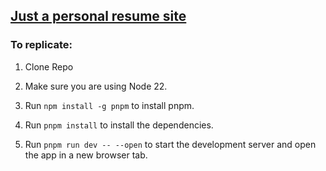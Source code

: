 ## [Just a personal resume site](https://ari-s-123.github.io/Personal-Site)

### To replicate:

1. Clone Repo

2. Make sure you are using Node 22.

3. Run `npm install -g pnpm` to install pnpm.

4. Run `pnpm install` to install the dependencies.

5. Run `pnpm run dev -- --open` to start the development server and open the app in a new browser tab.
